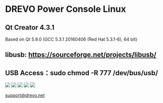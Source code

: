 DREVO Power Console Linux
====

Qt Creator 4.3.1
----
Based on Qt 5.9.0 (GCC 5.3.1 20160406 (Red Hat 5.3.1-6), 64 bit)

libusb: https://sourceforge.net/projects/libusb/
--

USB Access：sudo chmod -R 777 /dev/bus/usb/
--

![](https://github.com/lanyu7/dpc_linux/blob/master/picture/1.png)
![](https://github.com/lanyu7/dpc_linux/blob/master/picture/2.png)
![](https://github.com/lanyu7/dpc_linux/blob/master/picture/3.png)
![](https://github.com/lanyu7/dpc_linux/blob/master/picture/4.png)
![](https://github.com/lanyu7/dpc_linux/blob/master/picture/5.png)

support@drevo.net
